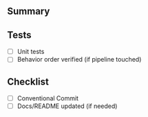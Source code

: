 ## Summary
<!-- What/Why -->

## Tests
- [ ] Unit tests
- [ ] Behavior order verified (if pipeline touched)

## Checklist
- [ ] Conventional Commit
- [ ] Docs/README updated (if needed)
